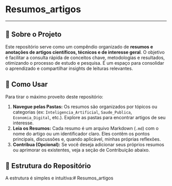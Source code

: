 # Resumos_artigos

---

## 📄 Sobre o Projeto

Este repositório serve como um compêndio organizado de **resumos e anotações de artigos científicos, técnicos e de interesse geral**. O objetivo é facilitar a consulta rápida de conceitos chave, metodologias e resultados, otimizando o processo de estudo e pesquisa. É um espaço para consolidar o aprendizado e compartilhar insights de leituras relevantes.

## 🚀 Como Usar

Para tirar o máximo proveito deste repositório:

1.  **Navegue pelas Pastas:** Os resumos são organizados por tópicos ou categorias (ex: `Inteligencia_Artificial`, `Saude_Publica`, `Economia_Digital`, etc.). Explore as pastas para encontrar artigos de seu interesse.
2.  **Leia os Resumos:** Cada resumo é um arquivo Markdown (`.md`) com o nome do artigo ou um identificador claro. Eles contêm os pontos principais, discussões e, quando aplicável, minhas próprias reflexões.
3.  **Contribua (Opcional):** Se você deseja adicionar seus próprios resumos ou aprimorar os existentes, veja a seção de Contribuição abaixo.

## 📂 Estrutura do Repositório

A estrutura é simples e intuitiva:# Resumos_artigos
